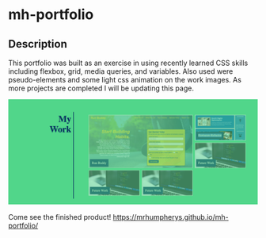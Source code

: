# mh-portfolio

## Description
This portfolio was built as an exercise in using recently learned CSS skills including flexbox, grid, media queries, and variables. Also used were pseudo-elements and some light css animation on the work images. As more projects are completed I will be updating this page. 

![img source code](assests/images/mh-portfolio.png)

Come see the finished product! https://mrhumpherys.github.io/mh-portfolio/